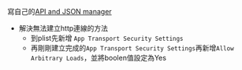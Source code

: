 寫自己的[API and JSON manager](https://devdactic.com/parse-json-with-swift/)

* 解決無法建立http連線的方法
  * 到plist先新增 ```App Transport Security Settings```
  * 再剛剛建立完成的```App Transport Security Settings```再新增```Allow Arbitrary Loads```，並將boolen值設定為Yes